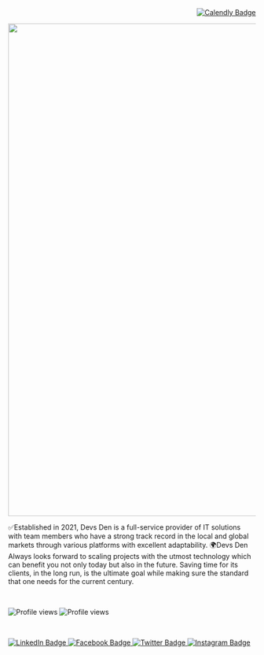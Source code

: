  <div id="Book a Call" align="right">
 <a href="https://calendly.com/devsdenbd/meeting-at-google-meet?month=2022-11">
     <img src="https://img.shields.io/badge/Book a Call -blueviolet?style=for-the-badge&logo=calendly&logoColor=white" alt="Calendly Badge"/>
  </a>
 </div>

 <div id="header" align="center">
  <img src="https://scontent.fdac24-4.fna.fbcdn.net/v/t39.30808-6/315306988_129637556599522_1179315358075343014_n.jpg?stp=dst-jpg_s960x960&_nc_cat=103&ccb=1-7&_nc_sid=e3f864&_nc_ohc=Cd7rPfg78J0AX-G8u9k&_nc_ht=scontent.fdac24-4.fna&oh=00_AfAgsN2Ji2p9o5eicEVgfP9u0P3iyCKvJryzA1upHimBNA&oe=637B3A12" width="1000"/>
</div>


<p> ✅Established in 2021, Devs Den is a full-service provider of IT solutions with team members who have a strong track record in the local and global markets through various platforms with excellent adaptability.
🌍Devs Den Always looks forward to scaling projects with the utmost technology which can benefit you not only today but also in the future.
Saving time for its clients, in the long run, is the ultimate goal while making sure the standard that one needs for the current century.</p>

 <div id="Book a Call" align="left">
![Profile views](https://gpvc.arturio.dev/DevsDenBD) 
![Profile views](https://visitor-badge.glitch.me/badge?page_id=DevsDenBD.DevsDenBD)
  </div>
  
  <div id="Badge">

  <a href="https://www.linkedin.com/company/89705736/">
    <img src="https://img.shields.io/badge/LinkedIn-blue?style=for-the-badge&logo=linkedin&logoColor=white" alt="LinkedIn Badge"/>
  </a>
  <a href="https://www.facebook.com/DevsDenBD/">
    <img src="https://img.shields.io/badge/Facebook-blue?style=for-the-badge&logo=facebook&logoColor=white" alt="Facebook Badge"/>
  </a> 
  <a href="https://twitter.com/DevsDenBD">
    <img src="https://img.shields.io/badge/Twitter-blue?style=for-the-badge&logo=twitter&logoColor=white" alt="Twitter Badge"/>
  </a>
  <a href="https://www.instagram.com/devsdenbd/">
    <img src="https://img.shields.io/badge/Instagram-blue?style=for-the-badge&logo=instagram&logoColor=white" alt="Instagram Badge"/>
  </a>

</div>



